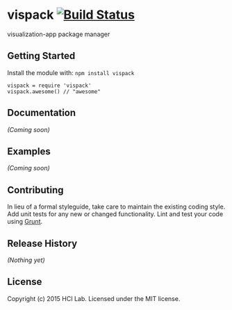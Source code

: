
# vispack [![Build Status](https://secure.travis-ci.org/hci-lab/vispack.png?branch=master)](http://travis-ci.org/hci-lab/vispack)

visualization-app package manager
## Getting Started
Install the module with: `npm install vispack`

```coffee-script
vispack = require 'vispack'
vispack.awesome() // "awesome"
```

## Documentation
_(Coming soon)_

## Examples
_(Coming soon)_

## Contributing
In lieu of a formal styleguide, take care to maintain the existing coding style. Add unit tests for any new or changed functionality. Lint and test your code using [Grunt](http://gruntjs.com/).

## Release History
_(Nothing yet)_

## License
Copyright (c) 2015 HCI Lab. Licensed under the MIT license.
